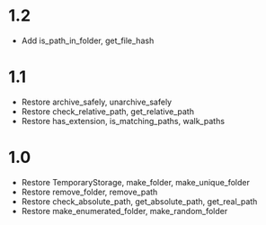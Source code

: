 # 1.2
- Add is_path_in_folder, get_file_hash

# 1.1
- Restore archive_safely, unarchive_safely
- Restore check_relative_path, get_relative_path
- Restore has_extension, is_matching_paths, walk_paths

# 1.0
- Restore TemporaryStorage, make_folder, make_unique_folder
- Restore remove_folder, remove_path
- Restore check_absolute_path, get_absolute_path, get_real_path
- Restore make_enumerated_folder, make_random_folder
